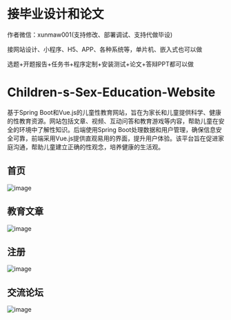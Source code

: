 # 接毕业设计和论文
作者微信：xunmaw001(支持修改、部署调试、支持代做毕设)

接网站设计、小程序、H5、APP、各种系统等，单片机、嵌入式也可以做

选题+开题报告+任务书+程序定制+安装测试+论文+答辩PPT都可以做
# Children-s-Sex-Education-Website
基于Spring Boot和Vue.js的儿童性教育网站，旨在为家长和儿童提供科学、健康的性教育资源。网站包括文章、视频、互动问答和教育游戏等内容，帮助儿童在安全的环境中了解性知识。后端使用Spring Boot处理数据和用户管理，确保信息安全可靠，前端采用Vue.js提供直观易用的界面，提升用户体验。该平台旨在促进家庭沟通，帮助儿童建立正确的性观念，培养健康的生活观。
## 首页
![image](https://github.com/user-attachments/assets/d37aef6a-4307-46df-8769-54e77b7bd5a7)
## 教育文章
![image](https://github.com/user-attachments/assets/5e664609-52b8-422f-a92b-318500271010)
## 注册
![image](https://github.com/user-attachments/assets/30862530-c973-4d07-b826-b5d5789db4d2)
## 交流论坛
![image](https://github.com/user-attachments/assets/828e6e47-2a09-4530-8df5-cbc4e7316f58)
